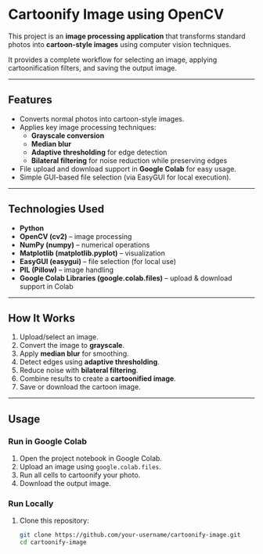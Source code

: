 # Cartoonify Image using OpenCV

This project is an **image processing application** that transforms standard photos into **cartoon-style images** using computer vision techniques.  

It provides a complete workflow for selecting an image, applying cartoonification filters, and saving the output image.

---

## Features
- Converts normal photos into cartoon-style images.
- Applies key image processing techniques:
  - **Grayscale conversion**
  - **Median blur**
  - **Adaptive thresholding** for edge detection
  - **Bilateral filtering** for noise reduction while preserving edges
- File upload and download support in **Google Colab** for easy usage.
- Simple GUI-based file selection (via EasyGUI for local execution).

---

## Technologies Used
- **Python**
- **OpenCV (cv2)** – image processing
- **NumPy (numpy)** – numerical operations
- **Matplotlib (matplotlib.pyplot)** – visualization
- **EasyGUI (easygui)** – file selection (for local use)
- **PIL (Pillow)** – image handling
- **Google Colab Libraries (google.colab.files)** – upload & download support in Colab

---

## How It Works
1. Upload/select an image.
2. Convert the image to **grayscale**.
3. Apply **median blur** for smoothing.
4. Detect edges using **adaptive thresholding**.
5. Reduce noise with **bilateral filtering**.
6. Combine results to create a **cartoonified image**.
7. Save or download the cartoon image.

---

## Usage
### Run in **Google Colab**
1. Open the project notebook in Google Colab.
2. Upload an image using `google.colab.files`.
3. Run all cells to cartoonify your photo.
4. Download the output image.

### Run Locally
1. Clone this repository:
   ```bash
   git clone https://github.com/your-username/cartoonify-image.git
   cd cartoonify-image
